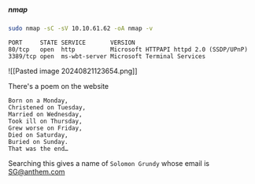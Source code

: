 ##### nmap
```bash
sudo nmap -sC -sV 10.10.61.62 -oA nmap -v
```
```
PORT     STATE SERVICE       VERSION
80/tcp   open  http          Microsoft HTTPAPI httpd 2.0 (SSDP/UPnP)
3389/tcp open  ms-wbt-server Microsoft Terminal Services
```

![[Pasted image 20240821123654.png]]

There's a poem on the website
```
Born on a Monday,
Christened on Tuesday,
Married on Wednesday,
Took ill on Thursday,
Grew worse on Friday,
Died on Saturday,
Buried on Sunday.
That was the end…       
```
Searching this gives a name of `Solomon Grundy` whose email is SG@anthem.com

